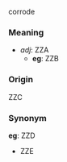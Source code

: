 corrode
### Meaning
+ _adj_: ZZA
	+ __eg__: ZZB

### Origin

ZZC

### Synonym

__eg__: ZZD

+ ZZE


